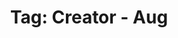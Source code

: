 ---
layout: portfolio
title: 'Tag: Creator - Aug'
permalink: /portfolio/tags/creator/aug/
type: tag
uid: aug
pagination:
    enabled: true
    tag: [aug]
---